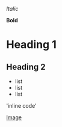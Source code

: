 *Italic*

**Bold**
# Heading 1
## Heading 2

* list
* list
* list

'inline code'

[Image](https://hips.hearstapps.com/hmg-prod.s3.amazonaws.com/images/close-up-of-cat-wearing-sunglasses-while-sitting-royalty-free-image-1571755145.jpg?crop=0.670xw:1.00xh;0.147xw,0&resize=980:*)
